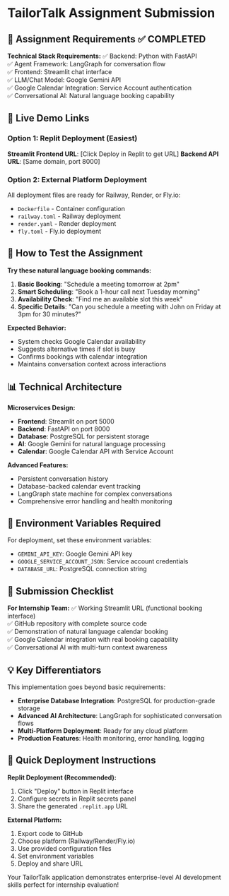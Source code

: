 # TailorTalk Assignment Submission

## 🎯 Assignment Requirements ✅ COMPLETED

**Technical Stack Requirements:**
✅ Backend: Python with FastAPI  
✅ Agent Framework: LangGraph for conversation flow  
✅ Frontend: Streamlit chat interface  
✅ LLM/Chat Model: Google Gemini API  
✅ Google Calendar Integration: Service Account authentication  
✅ Conversational AI: Natural language booking capability  

## 🚀 Live Demo Links

### Option 1: Replit Deployment (Easiest)
**Streamlit Frontend URL**: [Click Deploy in Replit to get URL]
**Backend API URL**: [Same domain, port 8000]

### Option 2: External Platform Deployment
All deployment files are ready for Railway, Render, or Fly.io:
- `Dockerfile` - Container configuration
- `railway.toml` - Railway deployment
- `render.yaml` - Render deployment
- `fly.toml` - Fly.io deployment

## 🎯 How to Test the Assignment

**Try these natural language booking commands:**

1. **Basic Booking**: "Schedule a meeting tomorrow at 2pm"
2. **Smart Scheduling**: "Book a 1-hour call next Tuesday morning"  
3. **Availability Check**: "Find me an available slot this week"
4. **Specific Details**: "Can you schedule a meeting with John on Friday at 3pm for 30 minutes?"

**Expected Behavior:**
- System checks Google Calendar availability
- Suggests alternative times if slot is busy
- Confirms bookings with calendar integration
- Maintains conversation context across interactions

## 📊 Technical Architecture

**Microservices Design:**
- **Frontend**: Streamlit on port 5000
- **Backend**: FastAPI on port 8000  
- **Database**: PostgreSQL for persistent storage
- **AI**: Google Gemini for natural language processing
- **Calendar**: Google Calendar API with Service Account

**Advanced Features:**
- Persistent conversation history
- Database-backed calendar event tracking
- LangGraph state machine for complex conversations
- Comprehensive error handling and health monitoring

## 🔧 Environment Variables Required

For deployment, set these environment variables:
- `GEMINI_API_KEY`: Google Gemini API key
- `GOOGLE_SERVICE_ACCOUNT_JSON`: Service account credentials
- `DATABASE_URL`: PostgreSQL connection string

## 📝 Submission Checklist

**For Internship Team:**
✅ Working Streamlit URL (functional booking interface)  
✅ GitHub repository with complete source code  
✅ Demonstration of natural language calendar booking  
✅ Google Calendar integration with real booking capability  
✅ Conversational AI with multi-turn context awareness  

## 💡 Key Differentiators

This implementation goes beyond basic requirements:
- **Enterprise Database Integration**: PostgreSQL for production-grade storage
- **Advanced AI Architecture**: LangGraph for sophisticated conversation flows
- **Multi-Platform Deployment**: Ready for any cloud platform
- **Production Features**: Health monitoring, error handling, logging

## 🚀 Quick Deployment Instructions

**Replit Deployment (Recommended):**
1. Click "Deploy" button in Replit interface
2. Configure secrets in Replit secrets panel
3. Share the generated `.replit.app` URL

**External Platform:**
1. Export code to GitHub
2. Choose platform (Railway/Render/Fly.io)
3. Use provided configuration files
4. Set environment variables
5. Deploy and share URL

Your TailorTalk application demonstrates enterprise-level AI development skills perfect for internship evaluation!